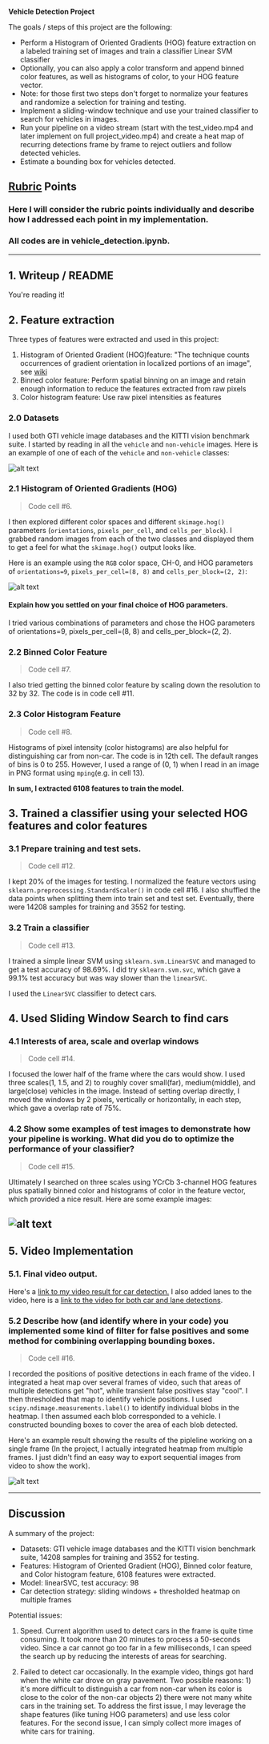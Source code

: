 
**Vehicle Detection Project**

The goals / steps of this project are the following:

* Perform a Histogram of Oriented Gradients (HOG) feature extraction on a labeled training set of images and train a classifier Linear SVM classifier
* Optionally, you can also apply a color transform and append binned color features, as well as histograms of color, to your HOG feature vector.
* Note: for those first two steps don't forget to normalize your features and randomize a selection for training and testing.
* Implement a sliding-window technique and use your trained classifier to search for vehicles in images.
* Run your pipeline on a video stream (start with the test_video.mp4 and later implement on full project_video.mp4) and create a heat map of recurring detections frame by frame to reject outliers and follow detected vehicles.
* Estimate a bounding box for vehicles detected.

[//]: # (Image References)
[image1]: ./examples/car_not_car.png
[image2]: ./examples/HOG_example.png
[image3]: ./examples/sliding_windows.jpg
[image4]: ./examples/sliding_window.png
[image5]: ./examples/bboxes_and_heat.png
[image6]: ./examples/labels_map.png
[image7]: ./examples/output_bboxes.png
[video1]: ./project_video_processed.mp4
[video2]: ./project_video_car_lane_detected.mp4

## [Rubric](https://review.udacity.com/#!/rubrics/513/view) Points
### Here I will consider the rubric points individually and describe how I addressed each point in my implementation.  

### All codes are in vehicle_detection.ipynb.

---

## 1. Writeup / README

You're reading it!

## 2. Feature extraction
Three types of features were extracted and used in this project:
1. Histogram of Oriented Gradient (HOG)feature: "The technique counts occurrences of gradient orientation in localized portions of an image", see [wiki](https://en.wikipedia.org/wiki/Histogram_of_oriented_gradients)
2. Binned color feature: Perform spatial binning on an image and  retain enough information to reduce the features extracted from raw pixels
3. Color histogram feature: Use raw pixel intensities as features

### 2.0 Datasets

I used both GTI vehicle image databases and the KITTI vision benchmark suite. I started by reading in all the `vehicle` and `non-vehicle` images.  Here is an example of one of each of the `vehicle` and `non-vehicle` classes:

![alt text][image1]


### 2.1 Histogram of Oriented Gradients (HOG)
 > Code cell #6.


I then explored different color spaces and different `skimage.hog()` parameters (`orientations`, `pixels_per_cell`, and `cells_per_block`).  I grabbed random images from each of the two classes and displayed them to get a feel for what the `skimage.hog()` output looks like.

Here is an example using the `RGB` color space, CH-0, and HOG parameters of `orientations=9`, `pixels_per_cell=(8, 8)` and `cells_per_block=(2, 2)`:

![alt text][image2]




#### Explain how you settled on your final choice of HOG parameters.


I tried various combinations of parameters and chose the HOG parameters of orientations=9, pixels_per_cell=(8, 8) and cells_per_block=(2, 2).

### 2.2 Binned Color Feature
 > Code cell #7.

I also tried getting the binned color feature by scaling down the resolution to 32 by 32. The code is in code cell #11.


### 2.3 Color Histogram Feature

 > Code cell #8.

Histograms of pixel intensity (color histograms) are also helpful for distinguishing car from non-car. The code is in 12th cell. The default ranges of bins is 0 to 255. However, I used a range of (0, 1) when I read in an image in PNG format using `mping`(e.g. in cell 13).


**In sum, I extracted 6108 features to train the model.**

## 3. Trained a classifier using your selected HOG features and color features
### 3.1 Prepare training and test sets.
 > Code cell #12.

I kept 20% of the images for testing. I normalized the feature vectors using `sklearn.preprocessing.StandardScaler()` in code cell #16. I also shuffled the data points when splitting them into train set and test set. Eventually, there were 14208 samples for training and 3552 for testing.

### 3.2 Train a classifier

 > Code cell #13.

I trained a simple linear SVM using `sklearn.svm.LinearSVC` and managed to get a test accuracy of 98.69%. I did try `sklearn.svm.svc`, which gave a 99.1% test accuracy but was way slower than the `linearSVC`.

I used the `LinearSVC` classifier to detect cars.

## 4. Used Sliding Window Search to find cars

### 4.1 Interests of area, scale and overlap windows

 > Code cell #14.

I focused the lower half of the frame where the cars would show. I used three scales(1, 1.5, and 2) to roughly cover small(far), medium(middle), and large(close) vehicles in the image.  Instead of setting overlap directly, I moved the windows by 2 pixels, vertically or horizontally, in each step, which gave a overlap rate of 75%.


### 4.2 Show some examples of test images to demonstrate how your pipeline is working.  What did you do to optimize the performance of your classifier?

 > Code cell #15.

Ultimately I searched on three scales using YCrCb 3-channel HOG features plus spatially binned color and histograms of color in the feature vector, which provided a nice result.  Here are some example images:

![alt text][image4]
---

## 5. Video Implementation

### 5.1. Final video output.

Here's a [link to my video result for car detection.](./project_video_processed.mp4)
I also added lanes to the video, here is a [link to the video for both car and lane detections](./project_video_car_lane_detected.mp4).


### 5.2 Describe how (and identify where in your code) you implemented some kind of filter for false positives and some method for combining overlapping bounding boxes.

 > Code cell #16.

I recorded the positions of positive detections in each frame of the video. I  integrated a heat map over several frames of video, such that areas of multiple detections get "hot", while transient false positives stay "cool". I then thresholded that map to identify vehicle positions.  I used `scipy.ndimage.measurements.label()` to identify individual blobs in the heatmap.  I then assumed each blob corresponded to a vehicle.  I constructed bounding boxes to cover the area of each blob detected.  


Here's an example result showing the results of the pipleline working on a single frame (In the project, I actually integrated heatmap from multiple frames. I just didn't find an easy way to export sequential images from video to show the work).

![alt text][image5]


---

## Discussion

A summary of the project:
- Datasets: GTI vehicle image databases and the KITTI vision benchmark suite, 14208 samples for training and 3552 for testing.
- Features: Histogram of Oriented Gradient (HOG), Binned color feature, and Color histogram feature, 6108 features were extracted.
- Model: linearSVC, test accuracy: 98
- Car detection strategy: sliding windows + thresholded heatmap on multiple frames

Potential issues:
1. Speed. Current algorithm used to detect cars in the frame is quite time consuming. It took more than 20 minutes to process a 50-seconds video. Since a car cannot go too far in a few milliseconds, I can speed the search up by reducing the interests of areas for searching.

2. Failed to detect car occasionally. In the example video, things got hard when the white car drove on gray pavement. Two possible reasons: 1) it's more difficult to distinguish a car from non-car when its color is close to the color of the non-car objects 2) there were not many white cars in the training set. To address the first issue, I may leverage the shape features (like tuning HOG parameters) and use less color features. For the second issue, I can simply collect more images of white cars for training.
